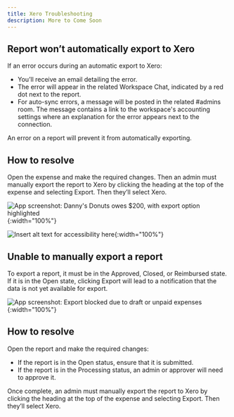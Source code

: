 ```yaml
---
title: Xero Troubleshooting
description: More to Come Soon
---
```


## Report won’t automatically export to Xero

If an error occurs during an automatic export to Xero:

- You’ll receive an email detailing the error. 
- The error will appear in the related Workspace Chat, indicated by a red dot next to the report. 
- For auto-sync errors, a message will be posted in the related #admins room. The message contains a link to the workspace's accounting settings where an explanation for the error appears next to the connection.

An error on a report will prevent it from automatically exporting. 

## How to resolve

Open the expense and make the required changes. Then an admin must manually export the report to Xero by clicking the heading at the top of the expense and selecting Export. Then they’ll select Xero. 

![App screenshot: Danny's Donuts owes $200, with export option highlighted]({{site.url}}/assets/images/Xero_help_02.png){:width="100%"}

![Insert alt text for accessibility here]({{site.url}}/assets/images/Xero_help_03.png){:width="100%"}

## Unable to manually export a report

To export a report, it must be in the Approved, Closed, or Reimbursed state. If it is in the Open state, clicking Export will lead to a notification that the data is not yet available for export. 

![App screenshot: Export blocked due to draft or unpaid expenses]({{site.url}}/assets/images/Xero_help_04.png){:width="100%"}

## How to resolve

Open the report and make the required changes:

- If the report is in the Open status, ensure that it is submitted.
- If the report is in the Processing status, an admin or approver will need to approve it.

Once complete, an admin must manually export the report to Xero by clicking the heading at the top of the expense and selecting Export. Then they’ll select Xero. 
